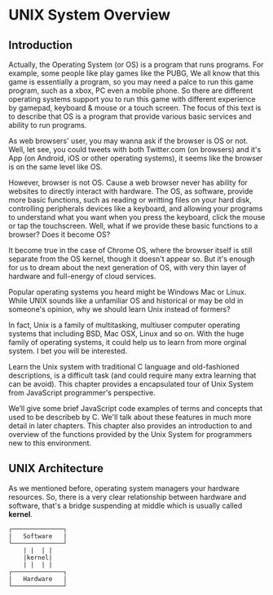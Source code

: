 # UNIX System Overview

## Introduction

Actually, the Operating System (or OS) is a program that runs programs. For example, some people like play games like the PUBG, We all know that this game is essentially a program, so you may need a palce to run this game program, such as a xbox, PC even a mobile phone. So there are different operating systems support you to run this game with different experience by gamepad, keyboard & mouse or a touch screen. The focus of this text is to describe that OS is a program that provide various basic services and ability to run programs.

As web browsers' user, you may wanna ask if the  browser is OS or not. Well, let see, you could tweets with both Twitter.com (on browsers) and it's App (on Android, iOS or  other operating systems), it seems like the browser is on the same level  like OS.

However, browser is not OS. Cause a web browser never has ability for websites to directly interact with hardware. The OS, as software, provide more basic functions, such as reading or  writting files on your hard disk, controlling peripherals   devices like a keyboard, and allowing your programs to understand what you want when you press the keyboard, click the mouse or tap the touchscreen. Well, what if we provide these basic functions to a browser? Does it become OS?

It become true in the case of Chrome OS, where the browser itself is still separate from the OS kernel, though it doesn't appear so. But  it's enough for us to dream about the next generation of OS, with very thin layer of  hardware and full-energy of cloud services.

Popular operating systems you heard might be Windows Mac or Linux. While UNIX sounds like a unfamiliar OS and historical or may be old in someone's  opinion, why we should learn Unix instead of formers?

In fact, Unix is a family of multitasking, multiuser computer operating systems that including BSD, Mac OSX, Linux and so on. With the huge family of operating systems, it could help us to learn from more orginal system. I bet you will be interested.

Learn the Unix system  with traditional C  language and old-fashioned descriptions, is a  difficult task (and could require many extra learning that can be avoid). This chapter provides a encapsulated tour of Unix System from JavaScript programmer's perspective.

We’ll give some brief JavaScript code examples of terms and concepts that used to be describeb by C. We'll talk about these features in much more detail in later chapters. This chapter also provides an introduction to and overview of the functions provided by the Unix System for programmers new to this environment.

## UNIX Architecture

As we mentioned before, operating system managers your hardware resources. So, there is a very clear relationship between hardware and software, that's a bridge suspending at middle which is usually called **kernel**.

```text
┌──────────────┐
|   Software   |
└──────────────┘
    | |  | |
    |kernel|
    | |  | |
┌──────────────┐
|   Hardware   |
└──────────────┘
```
